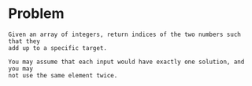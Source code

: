 # Problem
	Given an array of integers, return indices of the two numbers such that they
	add up to a specific target.

	You may assume that each input would have exactly one solution, and you may 
	not use the same element twice.

